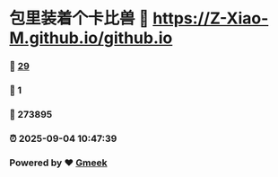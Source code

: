 # 包里装着个卡比兽 :link: https://Z-Xiao-M.github.io/github.io 
### :page_facing_up: [29](https://Z-Xiao-M.github.io/github.io/tag.html) 
### :speech_balloon: 1 
### :hibiscus: 273895 
### :alarm_clock: 2025-09-04 10:47:39 
### Powered by :heart: [Gmeek](https://github.com/Meekdai/Gmeek)
